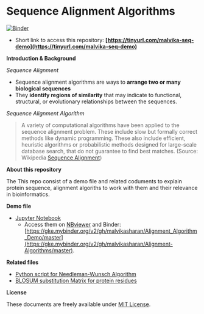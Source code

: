 # Sequence Alignment Algorithms

[![Binder](https://mybinder.org/badge_logo.svg)](https://mybinder.org/v2/gh/malvikasharan/Alignment_Algorithm_Demo/master)

- Short link to access this repository: **[https://tinyurl.com/malvika-seq-demo](https://tinyurl.com/malvika-seq-demo)**

**Introduction & Background**

*Sequence Alignment*

- Sequence alignment algorithms are ways to **arrange two or many biological sequences** 
- They **identify regions of similarity** that may indicate to functional, structural, or evolutionary relationships between the sequences.

*Sequence Alignment Algorithm*

> A variety of computational algorithms have been applied to the sequence alignment problem. These include slow but formally correct methods like dynamic programming. These also include efficient, heuristic algorithms or probabilistic methods designed for large-scale database search, that do not guarantee to find best matches. (Source: Wikipedia [Sequence Alignment](https://en.wikipedia.org/wiki/Sequence_alignment))

**About this repository**

The This repo consist of a demo file and related coduments to explain protein sequence, alignment algoriths to work with them and their relevance in bioinformatics.

**Demo file**

- [Jupyter Notebook](https://github.com/malvikasharan/Alignment-Algorithms/blob/master/homage_to_alignment%20algorithms.ipynb)
  - Access them on [NBviewer](https://nbviewer.jupyter.org/github/malvikasharan/Alignment_Algorithm_Demo/blob/master/homage_to_alignment%20algorithms.ipynb) and Binder: [https://gke.mybinder.org/v2/gh/malvikasharan/Alignment_Algorithm_Demo/master](https://gke.mybinder.org/v2/gh/malvikasharan/Alignment-Algorithms/master).
  
**Related files**

- [Python script for Needleman-Wunsch Algorithm](https://github.com/malvikasharan/Alignment-Algorithms/blob/master/alignment_simple.py)
- [BLOSUM substitution Matrix for protein residues](https://github.com/malvikasharan/Alignment-Algorithms/blob/master/blosum62.bla)

**License**

These documents are freely available under [MIT License](https://github.com/malvikasharan/Alignment-Algorithms/blob/master/LICENSE).



